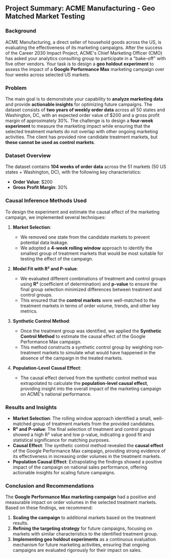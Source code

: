 
## Project Summary: ACME Manufacturing - Geo Matched Market Testing

### Background
ACME Manufacturing, a direct seller of household goods across the US, is evaluating the effectiveness of its marketing campaigns. After the success of the Career 2030 Impact Project, ACME's Chief Marketing Officer (CMO) has asked your analytics consulting group to participate in a "bake-off" with five other vendors. Your task is to design a **geo holdout experiment** to assess the impact of a **Google Performance Max** marketing campaign over four weeks across selected US markets.

### Problem
The main goal is to demonstrate your capability to **analyze marketing data** and provide **actionable insights** for optimizing future campaigns. The dataset consists of **two years of weekly order data** across all 50 states and Washington, DC, with an expected order value of $200 and a gross profit margin of approximately 30%. The challenge is to design a **four-week experiment** to measure the marketing impact while ensuring that the selected treatment markets do not overlap with other ongoing marketing activities. The client has provided nine candidate treatment markets, but **these cannot be used as control markets**.

### Dataset Overview
The dataset contains **104 weeks of order data** across the 51 markets (50 US states + Washington, DC), with the following key characteristics:
- **Order Value**: $200
- **Gross Profit Margin**: 30%

### Causal Inference Methods Used

To design the experiment and estimate the causal effect of the marketing campaign, we implemented several techniques:

1. **Market Selection**:
   - We removed one state from the candidate markets to prevent potential data leakage.
   - We adopted a **4-week rolling window** approach to identify the smallest group of treatment markets that would be most suitable for testing the effect of the campaign.

2. **Model Fit with R² and P-value**:
   - We evaluated different combinations of treatment and control groups using **R²** (coefficient of determination) and **p-value** to ensure the final group selection minimized differences between treatment and control groups.
   - This ensured that the **control markets** were well-matched to the treatment markets in terms of order volume, trends, and other key metrics.

3. **Synthetic Control Method**:
   - Once the treatment group was identified, we applied the **Synthetic Control Method** to estimate the causal effect of the Google Performance Max campaign.
   - This method constructs a synthetic control group by weighting non-treatment markets to simulate what would have happened in the absence of the campaign in the treated markets. 

4. **Population-Level Causal Effect**:
   - The causal effect derived from the synthetic control method was extrapolated to calculate the **population-level causal effect**, providing insight into the overall impact of the marketing campaign on ACME's national performance.

### Results and Insights

- **Market Selection**: The rolling window approach identified a small, well-matched group of treatment markets from the provided candidates.
- **R² and P-value**: The final selection of treatment and control groups showed a high R² value and low p-value, indicating a good fit and statistical significance for matching purposes.
- **Causal Effect**: The synthetic control method revealed the **causal effect** of the Google Performance Max campaign, providing strong evidence of its effectiveness in increasing order volumes in the treatment markets.
- **Population Causal Effect**: Extrapolating the findings showed a positive impact of the campaign on national sales performance, offering actionable insights for scaling future campaigns.

### Conclusion and Recommendations
The **Google Performance Max marketing campaign** had a positive and measurable impact on order volumes in the selected treatment markets. Based on these findings, we recommend:
1. **Scaling the campaign** to additional markets based on the treatment results.
2. **Refining the targeting strategy** for future campaigns, focusing on markets with similar characteristics to the identified treatment group.
3. **Implementing geo holdout experiments** as a continuous evaluation mechanism for future marketing activities, ensuring that ongoing campaigns are evaluated rigorously for their impact on sales.
